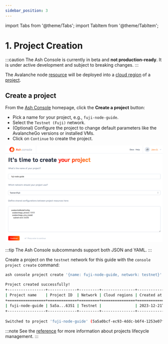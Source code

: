 ```yaml
---
sidebar_position: 3
---
```


import Tabs from '@theme/Tabs';
import TabItem from '@theme/TabItem';

# 1. Project Creation

:::caution
The Ash Console is currently in beta and **not production-ready**. It is under active development and subject to breaking changes.
:::

The Avalanche node [resource](/docs/console/glossary#resource) will be deployed into a [cloud region](/docs/console/glossary#cloud-region) of a [project](/docs/console/glossary#project).

## Create a project

<Tabs>

<TabItem value="console" label="Using the Ash Console" default>

From the [Ash Console](https://console.ash.center) homepage, click the **Create a project** button:
- Pick a name for your project, e.g., `fuji-node-guide`.
- Select the `Testnet (Fuji)` network.
- (Optional) Configure the project to change default parameters like the AvalancheGo versions or installed VMs.
- Click on `Continue` to create the project.

![Ash Console project create](/img/ash-console-fuji-project-create.png)

</TabItem>

<TabItem value="cli" label="Using the Ash CLI">

:::tip
The Ash Console subcommands support both JSON and YAML.
:::

Create a project on the `testnet` network for this guide with the `console project create` command:

```bash title="Command"
ash console project create '{name: fuji-node-guide, network: testnet}'
```

```bash title="Output"
Project created successfully!
+-----------------+-------------+---------+---------------+------------------+
| Project name    | Project ID  | Network | Cloud regions | Created at       |
+=================+=============+=========+===============+==================+
| fuji-node-guide | 5a5a...6351 | Testnet |               | 2023-12-21T11:07 |
+-----------------+-------------+---------+---------------+------------------+

Switched to project 'fuji-node-guide' (5a5a0bcf-ec93-4ddc-b6f4-1253e07f6351)!
```

</TabItem>
</Tabs>

:::note
See the [reference](/docs/console/reference/project-management) for more information about projects lifecycle management.
:::
